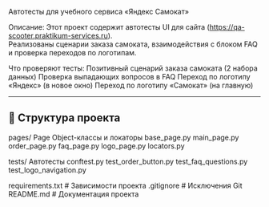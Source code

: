 Автотесты для учебного сервиса «Яндекс Самокат»

Описание:
Этот проект содержит автотесты UI для сайта (https://qa-scooter.praktikum-services.ru).  
Реализованы сценарии заказа самоката, взаимодействия с блоком FAQ и проверка переходов по логотипам.

Что проверяют тесты:
Позитивный сценарий заказа самоката (2 набора данных)
Проверка выпадающих вопросов в FAQ
Переход по логотипу «Яндекс» (в новое окно)
Переход по логотипу «Самокат» (на главную)

---

## 📁 Структура проекта
pages/ Page Object-классы и локаторы
  base_page.py
  main_page.py
  order_page.py
  faq_page.py
  logo_page.py
  locators.py

tests/ Автотесты
  conftest.py
  test_order_button.py
  test_faq_questions.py
  test_logo_navigation.py

requirements.txt # Зависимости проекта
.gitignore # Исключения Git
README.md # Документация проекта
